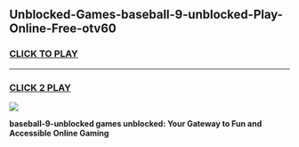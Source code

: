 
## Unblocked-Games-baseball-9-unblocked-Play-Online-Free-otv60
<h3>
<a href="https://premium76.site?title=baseball-9-unblocked&ref=26A">CLICK TO PLAY</a></h3>
<hr>

<h3>
<a href="https://premium76.site?title=baseball-9-unblocked&ref=26A">CLICK 2 PLAY</a>
  
</h3>

<a href="https://premium76.site?title=baseball-9-unblocked&ref=26A"><img src="https://clearcache.store/games.png"></a>


**baseball-9-unblocked games unblocked: Your Gateway to Fun and Accessible Online Gaming**
